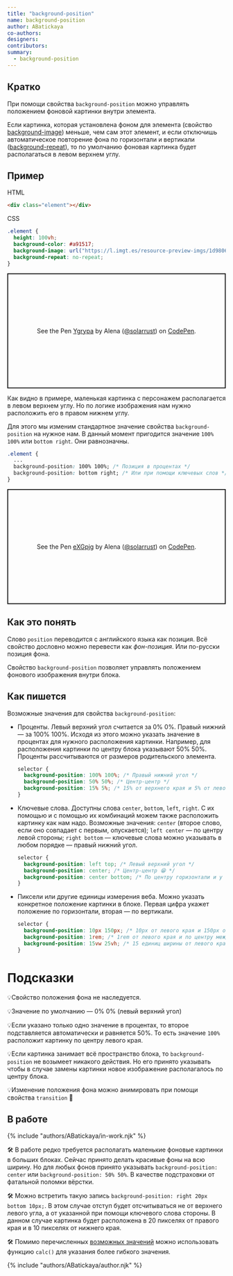 ```yaml
---
title: "background-position"
name: background-position
author: ABatickaya
co-authors:
designers:
contributors:
summary:
  - background-position
---
```


## Кратко

При помощи свойства `background-position` можно управлять положением фоновой картинки внутри элемента.

Если картинка, которая установлена фоном для элемента (свойство [background-image](/posts/css/doka/background-image/)) меньше, чем сам этот элемент, и если отключишь автоматическое повторение фона по горизонтали и вертикали ([background-repeat](posts/css/doka/background-repeat/)), то по умолчанию фоновая картинка будет располагаться в левом верхнем углу.

## Пример

HTML

```html
<div class="element"></div>
```

CSS

```css
.element {
  height: 100vh;
  background-color: #a91517;
  background-image: url("https://l.imgt.es/resource-preview-imgs/1d9806ec-7ef9-49ea-b60c-f1c9ca956b0a%2Fbaymax.crop_316x237_0%252C26.preview.png?profile=max500x190");
  background-repeat: no-repeat;
}
```

<p class="codepen" data-height="265" data-theme-id="light" data-default-tab="css,result" data-user="solarrust" data-slug-hash="Ygrypa" style="height: 265px; box-sizing: border-box; display: flex; align-items: center; justify-content: center; border: 2px solid; margin: 1em 0; padding: 1em;" data-pen-title="Ygrypa">
  <span>See the Pen <a href="https://codepen.io/solarrust/pen/Ygrypa">
  Ygrypa</a> by Alena (<a href="https://codepen.io/solarrust">@solarrust</a>)
  on <a href="https://codepen.io">CodePen</a>.</span>
</p>

Как видно в примере, маленькая картинка с персонажем располагается в левом верхнем углу. Но по логике изображения нам нужно расположить его в правом нижнем углу.

Для этого мы изменим стандартное значение свойства `background-position` на нужное нам. В данный момент пригодится значение `100% 100%` или `bottom right`. Они равнозначны.

```css
.element {
  ...
  background-position: 100% 100%; /* Позиция в процентах */
  background-position: bottom right; /* Или при помощи ключевых слов */
}
```

<p class="codepen" data-height="265" data-theme-id="light" data-default-tab="css,result" data-user="solarrust" data-slug-hash="eXGpjg" style="height: 265px; box-sizing: border-box; display: flex; align-items: center; justify-content: center; border: 2px solid; margin: 1em 0; padding: 1em;" data-pen-title="eXGpjg">
  <span>See the Pen <a href="https://codepen.io/solarrust/pen/eXGpjg">
  eXGpjg</a> by Alena (<a href="https://codepen.io/solarrust">@solarrust</a>)
  on <a href="https://codepen.io">CodePen</a>.</span>
</p>
<script async src="https://static.codepen.io/assets/embed/ei.js"></script>

## Как это понять

Слово `position` переводится с английского языка как позиция. Всё свойство дословно можно перевести как _фон-позиция_. Или по-русски позиция фона.

Свойство `background-position` позволяет управлять положением фонового изображения внутри блока.

## Как пишется

Возможные значения для свойства `background-position`:

- Проценты. Левый верхний угол считается за 0% 0%. Правый нижний — за 100% 100%. Исходя из этого можно указать значение в процентах для нужного расположения картинки. Например, для расположения картинки по центру блока указывают 50% 50%. Проценты рассчитываются от размеров родительского элемента.

  ```css
  selector {
    background-position: 100% 100%; /* Правый нижний угол */
    background-position: 50% 50%; /* Центр-центр */
    background-position: 15% 5%; /* 15% от верхнего края и 5% от левого края */
  }
  ```

- Ключевые слова. Доступны слова `center`, `bottom`, `left`, `right`. С их помощью и с помощью их комбинаций можем также расположить картинку как нам надо. Возможные значения: `center` (второе слово, если оно совпадает с первым, опускается); `left center` — по центру левой стороны; `right bottom` — ключевые слова можно указывать в любом порядке — правый нижний угол.

  ```css
  selector {
    background-position: left top; /* Левый верхний угол */
    background-position: center; /* Центр-центр 😁 */
    background-position: center bottom; /* По центру горизонтали и у нижнего края */
  }
  ```

- Пиксели или другие единицы измерения веба. Можно указать конкретное положение картинки в блоке. Первая цифра укажет положение по горизонтали, вторая — по вертикали.

  ```css
  selector {
    background-position: 10px 150px; /* 10px от левого края и 150px от верхнего края */
    background-position: 1rem; /* 1rem от левого края и по центру между верхом и низом */
    background-position: 15vw 25vh; /* 15 единиц ширины от левого края и 25 единиц высоты от верха */
  }
  ```

# Подсказки

💡Свойство положения фона не наследуется.

💡Значение по умолчанию — 0% 0% (левый верхний угол)

💡Если указано только одно значение в процентах, то второе подставляется автоматически и равняется 50%. То есть значение `100%` расположит картинку по центру левого края.

💡Если картинка занимает всё пространство блока, то `background-position` не возымеет никакого действия. Но его принято указывать чтобы в случае замены картинки новое изображение располагалось по центру блока.

💡Изменение положения фона можно анимировать при помощи свойства `transition` 🥳

## В работе

{% include "authors/ABatickaya/in-work.njk" %}

🛠 В работе редко требуется располагать маленькие фоновые картинки в больших блоках. Сейчас принято делать красивые фоны на всю ширину. Но для любых фонов принято указывать `background-position: center` или `background-position: 50% 50%`. В качестве подстраховки от фатальной поломки вёрстки.

🛠 Можно встретить такую запись `background-position: right 20px bottom 10px;`. В этом случае отступ будет отсчитываться не от верхнего левого угла, а от указанной при помощи ключевого слова стороны. В данном случае картинка будет расположена в 20 пикселях от правого края и в 10 пикселях от нижнего края.

🛠 Помимо перечисленных [возможных значений]() можно использовать функцию `calc()` для указания более гибкого значения.

{% include "authors/ABatickaya/author.njk" %}
